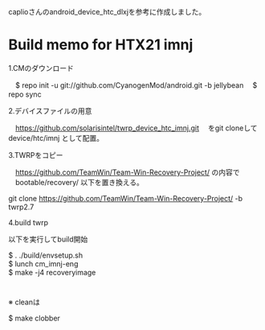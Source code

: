 
caplioさんのandroid_device_htc_dlxjを参考に作成しました。

# Build memo for HTX21 imnj

1.CMのダウンロード

　$ repo init -u git://github.com/CyanogenMod/android.git -b jellybean
　$ repo sync

2.デバイスファイルの用意

　https://github.com/solarisintel/twrp_device_htc_imnj.git
　をgit cloneしてdevice/htc/imnj として配置。

3.TWRPをコピー

　https://github.com/TeamWin/Team-Win-Recovery-Project/ の内容で
　bootable/recovery/ 以下を置き換える。

  git clone https://github.com/TeamWin/Team-Win-Recovery-Project/ -b twrp2.7

4.build twrp

   以下を実行してbuild開始

   $ . ./build/envsetup.sh  
   $ lunch cm_imnj-eng  
   $ make -j4 recoveryimage  
　　  
　　  
※ cleanは

   $ make clobber

